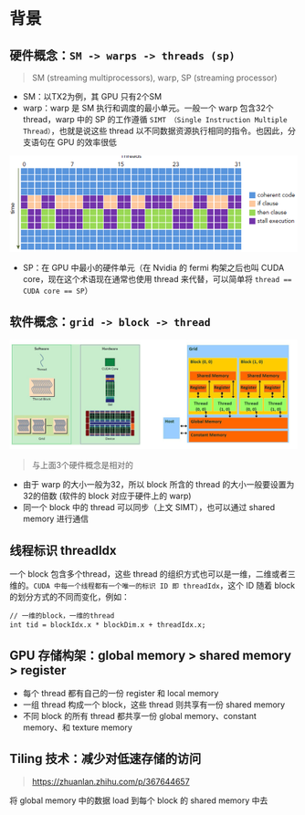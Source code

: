 # 背景
## 硬件概念：`SM -> warps -> threads (sp)`
> SM (streaming multiprocessors), warp, SP (streaming processor)
* SM：以TX2为例，其 GPU 只有2个SM
* warp：warp 是 SM 执行和调度的最小单元。一般一个 warp 包含32个 thread，warp 中的 SP 的工作遵循 `SIMT （Single Instruction Multiple Thread）`，也就是说这些 thread 以不同数据资源执行相同的指令。也因此，分支语句在 GPU 的效率很低
<p align="center" >
<img src="./Pictures/ifelse.png", width='600'>
</p>

* SP：在 GPU 中最小的硬件单元（在 Nvidia 的 fermi 构架之后也叫 CUDA core，现在这个术语现在通常也使用 thread 来代替，可以简单将 `thread == CUDA core == SP`）


## 软件概念：`grid -> block -> thread`
<p align="center" >
<img src="./Pictures/gpu_basic.jpg", width='1000'>
</p>

> 与上面3个硬件概念是相对的 
* 由于 warp 的大小一般为32，所以 block 所含的 thread 的大小一般要设置为32的倍数 (软件的 block 对应于硬件上的 warp)
* 同一个 block 中的 thread 可以同步（上文 SIMT），也可以通过 shared memory 进行通信


## 线程标识 threadIdx  
一个 block 包含多个thread，这些 thread 的组织方式也可以是一维，二维或者三维的。`CUDA 中每一个线程都有一个唯一的标识 ID 即 threadIdx`，这个 ID 随着 block 的划分方式的不同而变化，例如：
```
// 一维的block，一维的thread
int tid = blockIdx.x * blockDim.x + threadIdx.x;
```

## GPU 存储构架：global memory > shared memory > register
* 每个 thread 都有自己的一份 register 和 local memory 
* 一组 thread 构成一个 block，这些 thread 则共享有一份 shared memory
* 不同 block 的所有 thread 都共享一份 global memory、constant memory、和 texture memory

## Tiling 技术：减少对低速存储的访问
> https://zhuanlan.zhihu.com/p/367644657  
 
将 global memory 中的数据 load 到每个 block 的 shared memory 中去